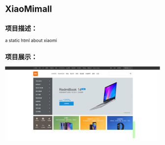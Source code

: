 # XiaoMimall
##  项目描述：
a static html about xiaomi
##  项目展示：
![image](https://github.com/SaturdayUp/XiaoMimall/blob/31c4bf6d531ed01afe3bd0ca855222f4b24aafe1/%E5%B0%8F%E7%B1%B3%E5%95%86%E5%9F%8E.jpg)
